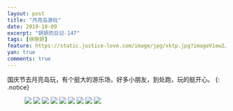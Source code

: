 ```yaml
---
layout: post
title: "月亮岛游玩"
date: 2019-10-09
excerpt: "妍妍的日记-147"
tags: [徐晓妍]
feature: https://static.justice-love.com/image/jpg/xktp.jpg?imageView2/1/w/1200/h/500
yan: true
comments: true
---
```

国庆节去月亮岛玩，有个挺大的游乐场，好多小朋友，到处跑，玩的挺开心。
{: .notice}
<figure>
    <img src="{{ site.staticUrl }}/yanyan/image/yueliangdaoyw1.jpg?imageMogr2/auto-orient" />
    <img src="{{ site.staticUrl }}/yanyan/image/yueliangdaoyw2.jpg?imageMogr2/auto-orient" />
    <img src="{{ site.staticUrl }}/yanyan/image/yueliangdaoyw3.jpg?imageMogr2/auto-orient" />
    <img src="{{ site.staticUrl }}/yanyan/image/yueliangdaoyw4.jpg?imageMogr2/auto-orient" />
    <img src="{{ site.staticUrl }}/yanyan/image/yueliangdaoyw5.jpg?imageMogr2/auto-orient" />
    <img src="{{ site.staticUrl }}/yanyan/image/yueliangdaoyw6.jpg?imageMogr2/auto-orient" />
    <img src="{{ site.staticUrl }}/yanyan/image/yueliangdaoyw10.jpg?imageMogr2/auto-orient" />
    <img src="{{ site.staticUrl }}/yanyan/image/yueliangdaoyw11.jpg?imageMogr2/auto-orient" />
    <img src="{{ site.staticUrl }}/yanyan/image/yueliangdaoyw12.jpg?imageMogr2/auto-orient" />
</figure>
